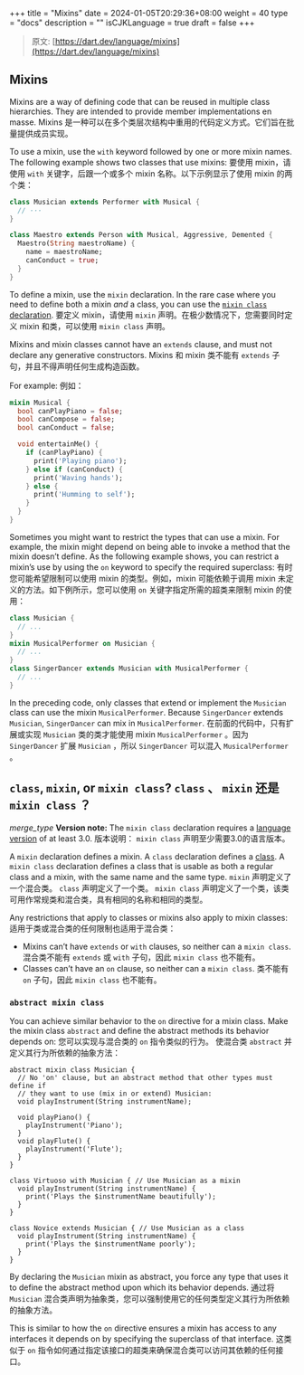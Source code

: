 +++
title = "Mixins"
date = 2024-01-05T20:29:36+08:00
weight = 40
type = "docs"
description = ""
isCJKLanguage = true
draft = false
+++

> 原文: [https://dart.dev/language/mixins](https://dart.dev/language/mixins)

## Mixins

Mixins are a way of defining code that can be reused in multiple class hierarchies. They are intended to provide member implementations en masse.
Mixins 是一种可以在多个类层次结构中重用的代码定义方式。它们旨在批量提供成员实现。

To use a mixin, use the `with` keyword followed by one or more mixin names. The following example shows two classes that use mixins:
要使用 mixin，请使用 `with` 关键字，后跟一个或多个 mixin 名称。以下示例显示了使用 mixin 的两个类：

```dart
class Musician extends Performer with Musical {
  // ···
}

class Maestro extends Person with Musical, Aggressive, Demented {
  Maestro(String maestroName) {
    name = maestroName;
    canConduct = true;
  }
}
```

To define a mixin, use the `mixin` declaration. In the rare case where you need to define both a mixin *and* a class, you can use the [`mixin class` declaration](https://dart.dev/language/mixins#class-mixin-or-mixin-class).
要定义 mixin，请使用 `mixin` 声明。在极少数情况下，您需要同时定义 mixin 和类，可以使用 `mixin class` 声明。

Mixins and mixin classes cannot have an `extends` clause, and must not declare any generative constructors.
Mixins 和 mixin 类不能有 `extends` 子句，并且不得声明任何生成构造函数。

For example:
例如：

```dart
mixin Musical {
  bool canPlayPiano = false;
  bool canCompose = false;
  bool canConduct = false;

  void entertainMe() {
    if (canPlayPiano) {
      print('Playing piano');
    } else if (canConduct) {
      print('Waving hands');
    } else {
      print('Humming to self');
    }
  }
}
```

Sometimes you might want to restrict the types that can use a mixin. For example, the mixin might depend on being able to invoke a method that the mixin doesn’t define. As the following example shows, you can restrict a mixin’s use by using the `on` keyword to specify the required superclass:
有时您可能希望限制可以使用 mixin 的类型。例如，mixin 可能依赖于调用 mixin 未定义的方法。如下例所示，您可以使用 `on` 关键字指定所需的超类来限制 mixin 的使用：

```dart
class Musician {
  // ...
}
mixin MusicalPerformer on Musician {
  // ...
}
class SingerDancer extends Musician with MusicalPerformer {
  // ...
}
```

In the preceding code, only classes that extend or implement the `Musician` class can use the mixin `MusicalPerformer`. Because `SingerDancer` extends `Musician`, `SingerDancer` can mix in `MusicalPerformer`.
在前面的代码中，只有扩展或实现 `Musician` 类的类才能使用 mixin `MusicalPerformer` 。因为 `SingerDancer` 扩展 `Musician` ，所以 `SingerDancer` 可以混入 `MusicalPerformer` 。

## `class`, `mixin`, or `mixin class`? `class` 、 `mixin` 还是 `mixin class` ？

*merge_type* **Version note:** The `mixin class` declaration requires a [language version](https://dart.dev/guides/language/evolution#language-versioning) of at least 3.0.
版本说明： `mixin class` 声明至少需要3.0的语言版本。

A `mixin` declaration defines a mixin. A `class` declaration defines a [class](https://dart.dev/language/classes). A `mixin class` declaration defines a class that is usable as both a regular class and a mixin, with the same name and the same type.
`mixin` 声明定义了一个混合类。 `class` 声明定义了一个类。 `mixin class` 声明定义了一个类，该类可用作常规类和混合类，具有相同的名称和相同的类型。

Any restrictions that apply to classes or mixins also apply to mixin classes:
适用于类或混合类的任何限制也适用于混合类：

- Mixins can’t have `extends` or `with` clauses, so neither can a `mixin class`.
  混合类不能有 `extends` 或 `with` 子句，因此 `mixin class` 也不能有。
- Classes can’t have an `on` clause, so neither can a `mixin class`.
  类不能有 `on` 子句，因此 `mixin class` 也不能有。

### `abstract mixin class`

You can achieve similar behavior to the `on` directive for a mixin class. Make the mixin class `abstract` and define the abstract methods its behavior depends on:
您可以实现与混合类的 `on` 指令类似的行为。 使混合类 `abstract` 并定义其行为所依赖的抽象方法：

```
abstract mixin class Musician {
  // No 'on' clause, but an abstract method that other types must define if 
  // they want to use (mix in or extend) Musician: 
  void playInstrument(String instrumentName);

  void playPiano() {
    playInstrument('Piano');
  }
  void playFlute() {
    playInstrument('Flute');
  }
}

class Virtuoso with Musician { // Use Musician as a mixin
  void playInstrument(String instrumentName) {
    print('Plays the $instrumentName beautifully');
  }  
} 

class Novice extends Musician { // Use Musician as a class
  void playInstrument(String instrumentName) {
    print('Plays the $instrumentName poorly');
  }  
} 
```

By declaring the `Musician` mixin as abstract, you force any type that uses it to define the abstract method upon which its behavior depends.
通过将 `Musician` 混合类声明为抽象类，您可以强制使用它的任何类型定义其行为所依赖的抽象方法。

This is similar to how the `on` directive ensures a mixin has access to any interfaces it depends on by specifying the superclass of that interface.
这类似于 `on` 指令如何通过指定该接口的超类来确保混合类可以访问其依赖的任何接口。
